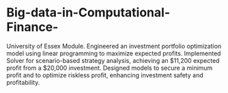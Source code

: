 # Big-data-in-Computational-Finance-
University of Essex Module.
Engineered an investment portfolio optimization model using linear programming to maximize expected profits.
Implemented Solver for scenario-based strategy analysis, achieving an $11,200 expected profit from a $20,000 investment.
Designed models to secure a minimum profit and to optimize riskless profit, enhancing investment safety and profitability.
